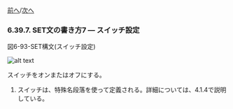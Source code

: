 <!--navi start-->
[前へ](6-39-6.md)/[次へ](6-40-1.md)
<!--navi end-->
### 6.39.7. SET文の書き方7 ― スイッチ設定

図6-93-SET構文(スイッチ設定)

![alt text](Image/6-93-Set.png)

スイッチをオンまたはオフにする。

1. スイッチは、特殊名段落を使って定義される。詳細については、4.1.4で説明している。
